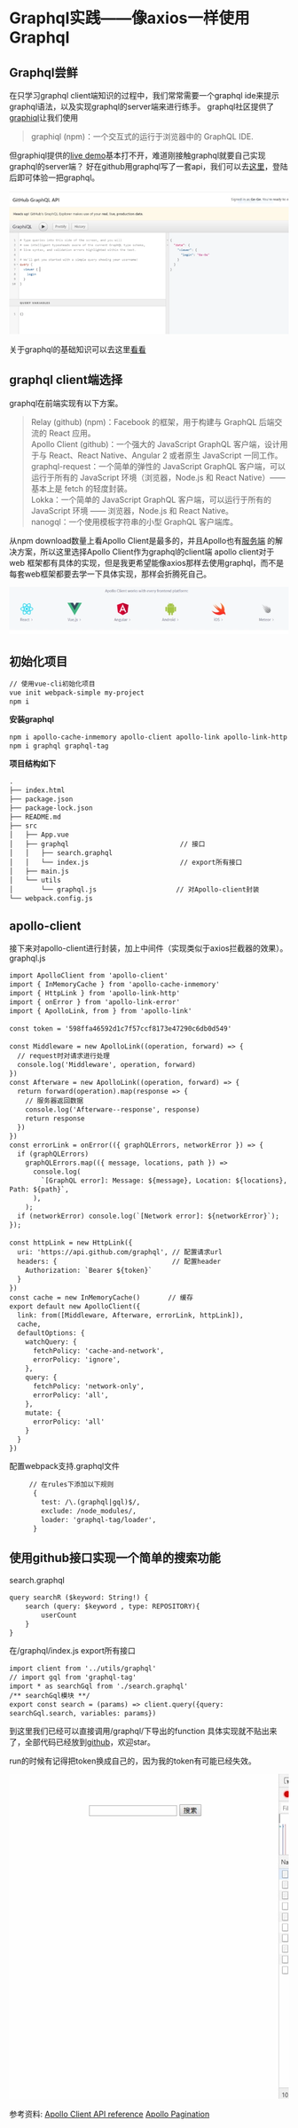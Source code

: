 # Graphql实践——像axios一样使用Graphql

## Graphql尝鲜

在只学习graphql client端知识的过程中，我们常常需要一个graphql ide来提示graphql语法，以及实现graphql的server端来进行练手。 graphql社区提供了[graphiql](https://github.com/graphql/graphiql)让我们使用

> graphiql \(npm\)：一个交互式的运行于浏览器中的 GraphQL IDE.

但graphiql提供的[live demo](http://graphql.org/swapi-graphql)基本打不开，难道刚接触graphql就要自己实现graphql的server端？ 好在github用graphql写了一套api，我们可以去[这里](https://developer.github.com/v4/explorer/)，登陆后即可体验一把graphql。

![](../.gitbook/assets/image.png)

关于graphql的基础知识可以去这里[看看](http://graphql.cn/learn/)

## graphql client端选择

graphql在前端实现有以下方案。

> Relay \(github\) \(npm\)：Facebook 的框架，用于构建与 GraphQL 后端交流的 React 应用。  
> Apollo Client \(github\)：一个强大的 JavaScript GraphQL 客户端，设计用于与 React、React Native、Angular 2 或者原生 JavaScript 一同工作。  
> graphql-request：一个简单的弹性的 JavaScript GraphQL 客户端，可以运行于所有的 JavaScript 环境（浏览器，Node.js 和 React Native）—— 基本上是 fetch 的轻度封装。  
> Lokka：一个简单的 JavaScript GraphQL 客户端，可以运行于所有的 JavaScript 环境 —— 浏览器，Node.js 和 React Native。  
> nanogql：一个使用模板字符串的小型 GraphQL 客户端库。

从npm download数量上看Apollo Client是最多的，并且Apollo也有[服务端](https://www.apollographql.com/server) 的解决方案，所以这里选择Apollo Client作为graphql的client端 apollo client对于web 框架都有具体的实现，但是我更希望能像axios那样去使用graphql，而不是每套web框架都要去学一下具体实现，那样会折腾死自己。

![](../.gitbook/assets/image%20%281%29.png)

## 初始化项目

```text
// 使用vue-cli初始化项目
vue init webpack-simple my-project
npm i
```

**安装graphql**

```text
npm i apollo-cache-inmemory apollo-client apollo-link apollo-link-http 
npm i graphql graphql-tag
```

**项目结构如下**

```text
.
├── index.html
├── package.json
├── package-lock.json
├── README.md
├── src
│   ├── App.vue
│   ├── graphql                            // 接口
│   │   ├── search.graphql
│   │   └── index.js                       // export所有接口
│   ├── main.js
│   └── utils
│       └── graphql.js                    // 对Apollo-client封装
└── webpack.config.js
```

## apollo-client

接下来对apollo-client进行封装，加上中间件（实现类似于axios拦截器的效果）。 graphql.js

```text
import ApolloClient from 'apollo-client'
import { InMemoryCache } from 'apollo-cache-inmemory'
import { HttpLink } from 'apollo-link-http'
import { onError } from 'apollo-link-error'
import { ApolloLink, from } from 'apollo-link'

const token = '598ffa46592d1c7f57ccf8173e47290c6db0d549'

const Middleware = new ApolloLink((operation, forward) => {
  // request时对请求进行处理
  console.log('Middleware', operation, forward)
})
const Afterware = new ApolloLink((operation, forward) => {
  return forward(operation).map(response => {
    // 服务器返回数据
    console.log('Afterware--response', response)
    return response
  })
})
const errorLink = onError(({ graphQLErrors, networkError }) => {
  if (graphQLErrors)
    graphQLErrors.map(({ message, locations, path }) =>
      console.log(
        `[GraphQL error]: Message: ${message}, Location: ${locations}, Path: ${path}`,
      ),
    );
  if (networkError) console.log(`[Network error]: ${networkError}`);
});

const httpLink = new HttpLink({
  uri: 'https://api.github.com/graphql', // 配置请求url 
  headers: {                             // 配置header
    Authorization: `Bearer ${token}`
  }
})
const cache = new InMemoryCache()       // 缓存
export default new ApolloClient({
  link: from([Middleware, Afterware, errorLink, httpLink]),
  cache,
  defaultOptions: {
    watchQuery: {
      fetchPolicy: 'cache-and-network',
      errorPolicy: 'ignore',
    },
    query: {
      fetchPolicy: 'network-only',
      errorPolicy: 'all',
    },
    mutate: {
      errorPolicy: 'all'
    }
  }
})
```

配置webpack支持.graphql文件

```text
     // 在rules下添加以下规则
      {
        test: /\.(graphql|gql)$/,
        exclude: /node_modules/,
        loader: 'graphql-tag/loader',
      }
```
## 使用github接口实现一个简单的搜索功能
search.graphql

```text
query searchR ($keyword: String!) {
    search (query: $keyword , type: REPOSITORY){
        userCount
    }
}
```

在/graphql/index.js export所有接口

```text
import client from '../utils/graphql'
// import gql from 'graphql-tag'
import * as searchGql from './search.graphql'
/** searchGql模块 **/
export const search = (params) => client.query({query: searchGql.search, variables: params})
```

到这里我们已经可以直接调用/graphql/下导出的function
具体实现就不贴出来了，全部代码已经放到[github](https://github.com/Ge-Ge/graphql_demo)，欢迎star。

run的时候有记得把token换成自己的，因为我的token有可能已经失效。

![](../.gitbook/assets/image%20%282%29.png)

参考资料:
[Apollo Client API reference](https://www.apollographql.com/docs/react/api/apollo-client.html)
[Apollo Pagination](https://www.apollographql.com/docs/react/features/pagination.html) 